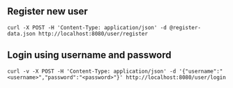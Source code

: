 ## Register new user
```shell script
curl -X POST -H 'Content-Type: application/json' -d @register-data.json http://localhost:8080/user/register
```

## Login using username and password
```shell script
curl -v -X POST -H 'Content-Type: application/json' -d '{"username":"<username>","password":"<password>"}' http://localhost:8080/user/login
```
